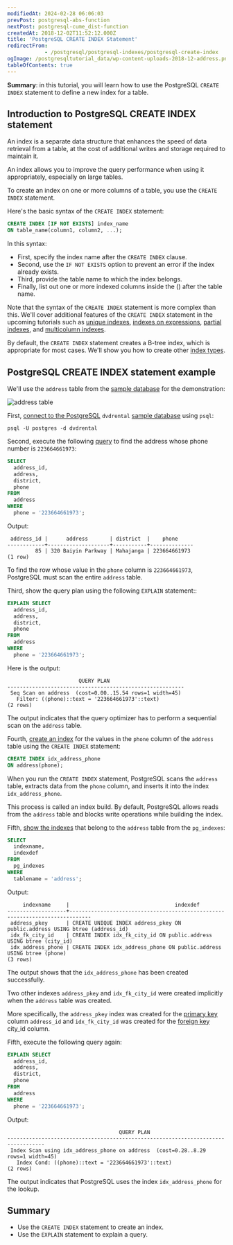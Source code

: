 ```yaml
---
modifiedAt: 2024-02-28 06:06:03
prevPost: postgresql-abs-function
nextPost: postgresql-cume_dist-function
createdAt: 2018-12-02T11:52:12.000Z
title: 'PostgreSQL CREATE INDEX Statement'
redirectFrom: 
            - /postgresql/postgresql-indexes/postgresql-create-index
ogImage: /postgresqltutorial_data/wp-content-uploads-2018-12-address.png
tableOfContents: true
---
```


**Summary**: in this tutorial, you will learn how to use the PostgreSQL `CREATE INDEX` statement to define a new index for a table.

## Introduction to PostgreSQL CREATE INDEX statement

An index is a separate data structure that enhances the speed of data retrieval from a table, at the cost of additional writes and storage required to maintain it.

An index allows you to improve the query performance when using it appropriately, especially on large tables.

To create an index on one or more columns of a table, you use the `CREATE INDEX` statement.

Here's the basic syntax of the `CREATE INDEX` statement:

```sql
CREATE INDEX [IF NOT EXISTS] index_name
ON table_name(column1, column2, ...);
```

In this syntax:

- First, specify the index name after the `CREATE INDEX` clause.
- Second, use the `IF NOT EXISTS` option to prevent an error if the index already exists.
- Third, provide the table name to which the index belongs.
- Finally, list out one or more indexed columns inside the () after the table name.

Note that the syntax of the `CREATE INDEX` statement is more complex than this. We'll cover additional features of the `CREATE INDEX` statement in the upcoming tutorials such as [unique indexes](/postgresql/postgresql-indexes/postgresql-unique-index), [indexes on expressions](/postgresql/postgresql-indexes/postgresql-index-on-expression), [partial indexes](/postgresql/postgresql-indexes/postgresql-partial-index), and [multicolumn indexes](/postgresql/postgresql-indexes/postgresql-multicolumn-indexes).

By default, the `CREATE INDEX` statement creates a B-tree index, which is appropriate for most cases. We'll show you how to create other [index types](/postgresql/postgresql-indexes/postgresql-index-types).

## PostgreSQL CREATE INDEX statement example

We'll use the `address` table from the [sample database](/postgresql/postgresql-getting-started/postgresql-sample-database) for the demonstration:

![address table](/postgresqltutorial_data/wp-content-uploads-2018-12-address.png)

First, [connect to the PostgreSQL](/postgresql/postgresql-getting-started/connect-to-postgresql-database) `dvdrental` [sample database](/postgresql/postgresql-getting-started/postgresql-sample-database) using `psql`:

```
psql -U postgres -d dvdrental
```

Second, execute the following [query](/postgresql/postgresql-select) to find the address whose phone number is `223664661973`:

```sql
SELECT
  address_id,
  address,
  district,
  phone
FROM
  address
WHERE
  phone = '223664661973';
```

Output:

```
 address_id |      address       | district  |    phone
------------+--------------------+-----------+--------------
         85 | 320 Baiyin Parkway | Mahajanga | 223664661973
(1 row)
```

To find the row whose value in the `phone` column is `223664661973`, PostgreSQL must scan the entire `address` table.

Third, show the query plan using the following `EXPLAIN` statement::

```sql
EXPLAIN SELECT
  address_id,
  address,
  district,
  phone
FROM
  address
WHERE
  phone = '223664661973';
```

Here is the output:

```
                       QUERY PLAN
---------------------------------------------------------
 Seq Scan on address  (cost=0.00..15.54 rows=1 width=45)
   Filter: ((phone)::text = '223664661973'::text)
(2 rows)
```

The output indicates that the query optimizer has to perform a sequential scan on the `address` table.

Fourth, [create an index](/postgresql/postgresql-indexes/postgresql-create-index) for the values in the `phone` column of the `address` table using the `CREATE INDEX` statement:

```sql
CREATE INDEX idx_address_phone
ON address(phone);
```

When you run the `CREATE INDEX` statement, PostgreSQL scans the `address` table, extracts data from the `phone` column, and inserts it into the index `idx_address_phone`.

This process is called an index build. By default, PostgreSQL allows reads from the `address` table and blocks write operations while building the index.

Fifth, [show the indexes](/postgresql/postgresql-indexes/postgresql-list-indexes) that belong to the `address` table from the `pg_indexes`:

```sql
SELECT
  indexname,
  indexdef
FROM
  pg_indexes
WHERE
  tablename = 'address';
```

Output:

```
     indexname     |                                  indexdef
-------------------+-----------------------------------------------------------------------------
 address_pkey      | CREATE UNIQUE INDEX address_pkey ON public.address USING btree (address_id)
 idx_fk_city_id    | CREATE INDEX idx_fk_city_id ON public.address USING btree (city_id)
 idx_address_phone | CREATE INDEX idx_address_phone ON public.address USING btree (phone)
(3 rows)
```

The output shows that the `idx_address_phone` has been created successfully.

Two other indexes `address_pkey` and `idx_fk_city_id` were created implicitly when the `address` table was created.

More specifically, the `address_pkey` index was created for the [primary key](/postgresql/postgresql-primary-key) column `address_id` and `idx_fk_city_id` was created for the [foreign key](/postgresql/postgresql-tutorial/postgresql-foreign-key) city_id column.

Fifth, execute the following query again:

```sql
EXPLAIN SELECT
  address_id,
  address,
  district,
  phone
FROM
  address
WHERE
  phone = '223664661973';
```

Output:

```
                                    QUERY PLAN
----------------------------------------------------------------------------------
 Index Scan using idx_address_phone on address  (cost=0.28..8.29 rows=1 width=45)
   Index Cond: ((phone)::text = '223664661973'::text)
(2 rows)
```

The output indicates that PostgreSQL uses the index `idx_address_phone` for the lookup.

## Summary

- Use the `CREATE INDEX` statement to create an index.
- Use the `EXPLAIN` statement to explain a query.

